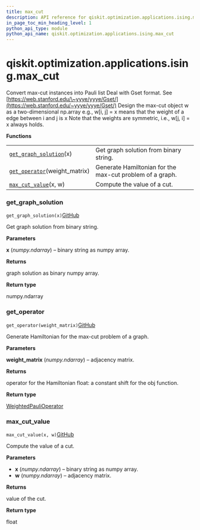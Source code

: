 ```yaml
---
title: max_cut
description: API reference for qiskit.optimization.applications.ising.max_cut
in_page_toc_min_heading_level: 1
python_api_type: module
python_api_name: qiskit.optimization.applications.ising.max_cut
---
```


<span id="module-qiskit.optimization.applications.ising.max_cut" />

<span id="qiskit-optimization-applications-ising-max-cut" />

# qiskit.optimization.applications.ising.max\_cut

Convert max-cut instances into Pauli list Deal with Gset format. See [https://web.stanford.edu/\~yyye/yyye/Gset/](https://web.stanford.edu/~yyye/yyye/Gset/) Design the max-cut object w as a two-dimensional np.array e.g., w\[i, j] = x means that the weight of a edge between i and j is x Note that the weights are symmetric, i.e., w\[j, i] = x always holds.

**Functions**

|                                                                                                                                                                   |                                                          |
| ----------------------------------------------------------------------------------------------------------------------------------------------------------------- | -------------------------------------------------------- |
| [`get_graph_solution`](#qiskit.optimization.applications.ising.max_cut.get_graph_solution "qiskit.optimization.applications.ising.max_cut.get_graph_solution")(x) | Get graph solution from binary string.                   |
| [`get_operator`](#qiskit.optimization.applications.ising.max_cut.get_operator "qiskit.optimization.applications.ising.max_cut.get_operator")(weight\_matrix)      | Generate Hamiltonian for the max-cut problem of a graph. |
| [`max_cut_value`](#qiskit.optimization.applications.ising.max_cut.max_cut_value "qiskit.optimization.applications.ising.max_cut.max_cut_value")(x, w)             | Compute the value of a cut.                              |

### get\_graph\_solution

<span id="qiskit.optimization.applications.ising.max_cut.get_graph_solution" />

`get_graph_solution(x)`[GitHub](https://github.com/qiskit-community/qiskit-aqua/tree/stable/0.8/qiskit/optimization/applications/ising/max_cut.py "view source code")

Get graph solution from binary string.

**Parameters**

**x** (*numpy.ndarray*) – binary string as numpy array.

**Returns**

graph solution as binary numpy array.

**Return type**

numpy.ndarray

### get\_operator

<span id="qiskit.optimization.applications.ising.max_cut.get_operator" />

`get_operator(weight_matrix)`[GitHub](https://github.com/qiskit-community/qiskit-aqua/tree/stable/0.8/qiskit/optimization/applications/ising/max_cut.py "view source code")

Generate Hamiltonian for the max-cut problem of a graph.

**Parameters**

**weight\_matrix** (*numpy.ndarray*) – adjacency matrix.

**Returns**

operator for the Hamiltonian float: a constant shift for the obj function.

**Return type**

[WeightedPauliOperator](qiskit.aqua.operators.legacy.WeightedPauliOperator "qiskit.aqua.operators.legacy.WeightedPauliOperator")

### max\_cut\_value

<span id="qiskit.optimization.applications.ising.max_cut.max_cut_value" />

`max_cut_value(x, w)`[GitHub](https://github.com/qiskit-community/qiskit-aqua/tree/stable/0.8/qiskit/optimization/applications/ising/max_cut.py "view source code")

Compute the value of a cut.

**Parameters**

*   **x** (*numpy.ndarray*) – binary string as numpy array.
*   **w** (*numpy.ndarray*) – adjacency matrix.

**Returns**

value of the cut.

**Return type**

float


